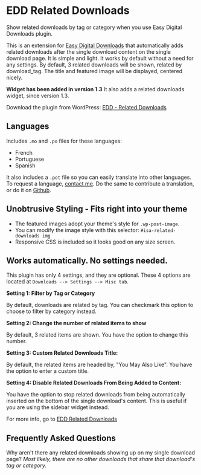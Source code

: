 EDD Related Downloads
=====================

Show related downloads by tag or category when you use Easy Digital Downloads plugin.

This is an extension for [Easy Digital Downloads](http://wordpress.org/extend/plugins/easy-digital-downloads/) that automatically adds related downloads after the single download content on the single download page. 
It is simple and light. It works by default without a need for any settings. By default, 3 related downloads will be shown, related by download_tag. The title and featured image will be displayed, centered nicely. 

**Widget has been added in version 1.3**
It also adds a related downloads widget, since version 1.3.

Download the plugin from WordPress: [EDD - Related Downloads](http://downloads.wordpress.org/plugin/easy-digital-downloads-related-downloads.zip)


Languages
--------------------------------------------------

Includes `.mo` and `.po` files for these languages:

- French
- Portuguese
- Spanish

It also includes a `.pot` file so you can easily translate into other languages. To request a language, [contact me](http://isabelcastillo.com/email-isabel/). Do the same to contribute a translation, or do it on [Github](https://github.com/isabelc/EDD-Related-Downloads).



Unobtrusive Styling - Fits right into your theme
------------------------------------------------

- The featured images adopt your theme's style for `.wp-post-image`.
- You can modify the image style with this selector: `#isa-related-downloads img `
- Responsive CSS is included so it looks good on any size screen.

Works automatically. No settings needed.
----------------------------------------
This plugin has only 4 settings, and they are optional. These 4 options are located at `Downloads --> Settings --> Misc tab`.

**Setting 1: Filter by Tag or Category**

By default, downloads are related by tag. You can checkmark this option to choose to filter by category instead.

**Setting 2: Change the number of related items to show**

By default, 3 related items are shown. You have the option to change this number.

**Setting 3: Custom Related Downloads Title:**

By default, the related items are headed by, "You May Also Like". You have the option to enter a custom title.

**Setting 4: Disable Related Downloads From Being Added to Content:**

You have the option to stop related downloads from being automatically inserted on the bottom of the single download's content. This is useful if you are using the sidebar widget instead.



For more info, go to [EDD Related Downloads](http://isabelcastillo.com/edd-related-downloads-plugin/) 


Frequently Asked Questions
--------------------------
Why aren't there any related downloads showing up on my single download page?
*Most likely, there are no other downloads that share that download's tag or category.*
